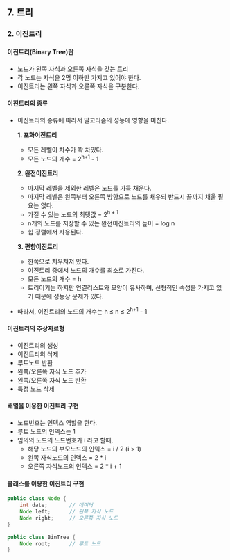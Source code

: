 ## 7. 트리
### 2. 이진트리
#### 이진트리(Binary Tree)란
- 노드가 왼쪽 자식과 오른쪽 자식을 갖는 트리
- 각 노드는 자식을 2명 이하만 가지고 있어야 한다.
- 이진트리는 왼쪽 자식과 오른쪽 자식을 구분한다.

#### 이진트리의 종류
- 이진트리의 종류에 따라서 알고리즘의 성능에 영향을 미친다.

    **1. 포화이진트리**
    - 모든 레벨이 차수가 꽉 차있다.
    - 모든 노드의 개수 = 2<sup>h+1</sup> - 1
    
    **2. 완전이진트리**
    - 마지막 레벨을 제외한 레벨은 노드를 가득 채운다.
    - 마지막 레벨은 왼쪽부터 오른쪽 방향으로 노드를 채우되 반드시 끝까지 채울 필요는 없다.
    - 가질 수 있는 노드의 최댓값 = 2<sup>h + 1
    - n개의 노드를 저장할 수 있는 완전이진트리의 높이 = log n
    - 힙 정렬에서 사용된다.
    
    **3. 편향이진트리**
    - 한쪽으로 치우쳐져 있다.
    - 이진트리 중에서 노드의 개수를 최소로 가진다.
    - 모든 노드의 개수 = h
    - 트리이기는 하지만 연결리스트와 모양이 유사하며, 선형적인 속성을 가지고 있기 때문에 성능상 문제가 있다.
- 따라서, 이진트리의 노드의 개수는 h ≤ n ≤ 2<sup>h+1</sup> - 1

#### 이진트리의 추상자료형
- 이진트리의 생성
- 이진트리의 삭제
- 루트노드 반환
- 왼쪽/오른쪽 자식 노드 추가
- 왼쪽/오른쪽 자식 노드 반환
- 특정 노드 삭제

#### 배열을 이용한 이진트리 구현
- 노드번호는 인덱스 역할을 한다.
- 루트 노드의 인덱스는 1
- 임의의 노드의 노드번호가 i 라고 할때,
    - 해당 노드의 부모노드의 인덱스 = i / 2 (i > 1)
    - 왼쪽 자식노드의 인덱스 = 2 * i
    - 오른쪽 자식노드의 인덱스 = 2 * i + 1

#### 클래스를 이용한 이진트리 구현

```java
public class Node {
	int date;       // 데이터
	Node left;      // 왼쪽 자식 노드
	Node right;     // 오른쪽 자식 노드
}
```

```java
public class BinTree {
	Node root;	    // 루트 노드
}
```